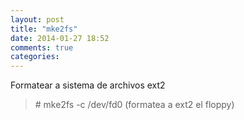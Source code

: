 ```yaml
---
layout: post
title: "mke2fs"
date: 2014-01-27 18:52
comments: true
categories: 
---
```

Formatear a sistema de archivos ext2

>\# mke2fs -c /dev/fd0         (formatea a ext2 el floppy)

